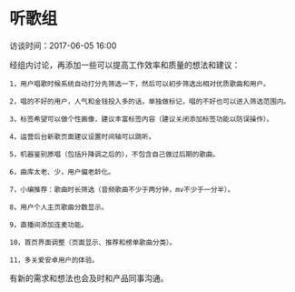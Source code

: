 # 听歌组

访谈时间：2017-06-05 16:00

经组内讨论，再添加一些可以提高工作效率和质量的想法和建议：



    1，用户唱歌时候系统自动打分先筛选一下，然后可以初步筛选出相对优质歌曲和用户。

    2，唱的不好的用户，人气和金钱投入多的话，单独做标记，唱的不好也可以进入筛选范围内。

    3，标签希望可以做个性画像，建议丰富标签内容（建议关闭添加标签功能以防误操作）。

    4，运营后台新歌页面建议设置时间轴可以跳听。

    5，机器鉴别原唱（包括升降调之后的），不包含自己做过后期的歌曲。

    6，曲库太老、少，用户偏老龄化。

    7，小编推荐：歌曲时长筛选（音频歌曲不少于两分钟，mv不少于一分半）。

    8，用户个人主页歌曲分数显示。

    9，直播间添加连麦功能。

    10，首页界面调整（页面显示、推荐和榜单歌曲分类）。

    11，多关爱安卓用户的体验。



有新的需求和想法也会及时和产品同事沟通。

